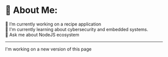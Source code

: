 # 💫 About Me:
🔭 I’m currently working on a recipe application<br>🌱 I'm currently learning about cybersecurity and embedded systems.<br>💬 Ask me about NodeJS ecosystem


---

I'm working on a new version of this page
